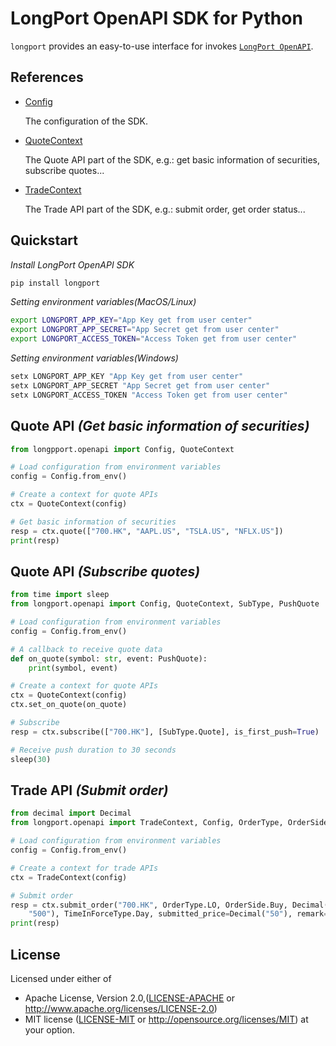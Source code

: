 # LongPort OpenAPI SDK for Python

`longport` provides an easy-to-use interface for invokes [`LongPort OpenAPI`](https://open.longportapp.com/en/).

## References

- [Config](https://longportapp.github.io/openapi-sdk/python/config/)

  The configuration of the SDK.
   
- [QuoteContext](https://longportapp.github.io/openapi-sdk/python/quote_context/)

  The Quote API part of the SDK, e.g.: get basic information of securities, subscribe quotes...

- [TradeContext](https://longportapp.github.io/openapi-sdk/python/trade_context/)

  The Trade API part of the SDK, e.g.: submit order, get order status...

## Quickstart

_Install LongPort OpenAPI SDK_

```bash
pip install longport
```

_Setting environment variables(MacOS/Linux)_

```bash
export LONGPORT_APP_KEY="App Key get from user center"
export LONGPORT_APP_SECRET="App Secret get from user center"
export LONGPORT_ACCESS_TOKEN="Access Token get from user center"
```

_Setting environment variables(Windows)_

```powershell
setx LONGPORT_APP_KEY "App Key get from user center"
setx LONGPORT_APP_SECRET "App Secret get from user center"
setx LONGPORT_ACCESS_TOKEN "Access Token get from user center"
```

## Quote API _(Get basic information of securities)_

```python
from longpport.openapi import Config, QuoteContext

# Load configuration from environment variables
config = Config.from_env()

# Create a context for quote APIs
ctx = QuoteContext(config)

# Get basic information of securities
resp = ctx.quote(["700.HK", "AAPL.US", "TSLA.US", "NFLX.US"])
print(resp)
```

## Quote API _(Subscribe quotes)_

```python
from time import sleep
from longport.openapi import Config, QuoteContext, SubType, PushQuote

# Load configuration from environment variables
config = Config.from_env()

# A callback to receive quote data
def on_quote(symbol: str, event: PushQuote):
    print(symbol, event)

# Create a context for quote APIs
ctx = QuoteContext(config)
ctx.set_on_quote(on_quote)

# Subscribe
resp = ctx.subscribe(["700.HK"], [SubType.Quote], is_first_push=True)

# Receive push duration to 30 seconds
sleep(30)
```

## Trade API _(Submit order)_

```python
from decimal import Decimal
from longport.openapi import TradeContext, Config, OrderType, OrderSide, TimeInForceType

# Load configuration from environment variables
config = Config.from_env()

# Create a context for trade APIs
ctx = TradeContext(config)

# Submit order
resp = ctx.submit_order("700.HK", OrderType.LO, OrderSide.Buy, Decimal(
    "500"), TimeInForceType.Day, submitted_price=Decimal("50"), remark="Hello from Python SDK")
print(resp)
```

## License

Licensed under either of

* Apache License, Version 2.0,([LICENSE-APACHE](./LICENSE-APACHE) or http://www.apache.org/licenses/LICENSE-2.0)
* MIT license ([LICENSE-MIT](./LICENSE-MIT) or http://opensource.org/licenses/MIT) at your option.

